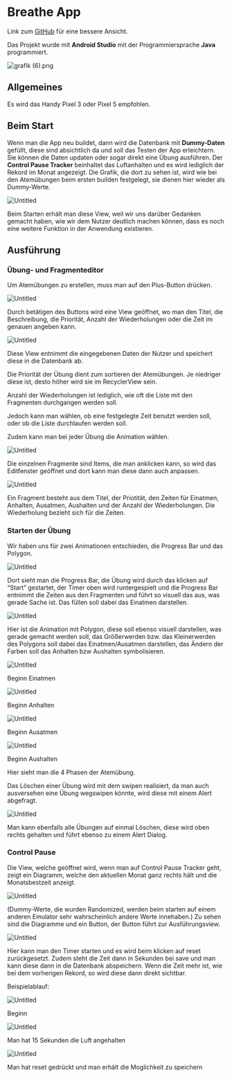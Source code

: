 # Breathe App

Link zum [GitHub](https://github.com/abazatte/BreatheApp) für eine bessere Ansicht.

Das Projekt wurde mit **Android Studio** mit der Programmiersprache **Java** programmiert.

![grafik (6).png](Projekt%20Re%20f45a1/grafik_(6).png)

## Allgemeines

Es wird das Handy Pixel 3 oder Pixel 5 empfohlen.

## Beim Start

Wenn man die App neu buildet, dann wird die Datenbank mit **Dummy-Daten** gefüllt, diese sind absichtlich da und soll das Testen der App erleichtern. Sie können die Daten updaten oder sogar direkt eine Übung ausführen. 
Der **Control Pause Tracker** beinhaltet das Luftanhalten und es wird lediglich der Rekord im Monat angezeigt. Die Grafik, die dort zu sehen ist, wird wie bei den Atemübungen beim ersten builden festgelegt, sie dienen hier wieder als Dummy-Werte.

![Untitled](Projekt%20Re%20f45a1/Untitled.png)

Beim Starten erhält man diese View, weil wir uns darüber Gedanken gemacht haben, wie wir dem Nutzer deutlich machen können, dass es noch eine weitere Funktion in der Anwendung existieren.

## Ausführung

### Übung- und Fragmenteditor

Um Atemübungen zu erstellen, muss man auf den Plus-Button drücken.

![Untitled](Projekt%20Re%20f45a1/Untitled%201.png)

Durch betätigen des Buttons wird eine View geöffnet, wo man den Titel, die Beschreibung, die Priorität, Anzahl der Wiederholungen oder die Zeit im genauen angeben kann.

![Untitled](Projekt%20Re%20f45a1/Untitled%202.png)

Diese View entnimmt die eingegebenen Daten der Nutzer und speichert diese in die Datenbank ab. 

Die Priorität der Übung dient zum sortieren der Atemübungen. Je niedriger diese ist, desto höher wird sie im RecyclerView sein.

Anzahl der Wiederholungen ist lediglich, wie oft die Liste mit den Fragmenten durchgangen werden soll.

Jedoch kann man wählen, ob eine festgelegte Zeit benutzt werden soll, oder ob die Liste durchlaufen werden soll.

Zudem kann man bei jeder Übung die Animation wählen.

![Untitled](Projekt%20Re%20f45a1/Untitled%203.png)

Die einzelnen Fragmente sind Items, die man anklicken kann, so wird das Editfenster geöffnet und dort kann man diese dann auch anpassen.

![Untitled](Projekt%20Re%20f45a1/Untitled%204.png)

Ein Fragment besteht aus dem Titel, der Priotität, den Zeiten für Einatmen, Anhalten, Ausatmen, Aushalten und der Anzahl der Wiederholungen. Die Wiederholung bezieht sich für die Zeiten.

### Starten der Übung

Wir haben uns für zwei Animationen entschieden, die Progress Bar und das Polygon. 

![Untitled](Projekt%20Re%20f45a1/Untitled%205.png)

Dort sieht man die Progress Bar, die Übung wird durch das klicken auf “Start” gestartet, der Timer oben wird runtergespielt und die Progress Bar entnimmt die Zeiten aus den Fragmenten und führt so visuell das aus, was gerade Sache ist. Das füllen soll dabei das Einatmen darstellen.

![Untitled](Projekt%20Re%20f45a1/Untitled%206.png)

Hier ist die Animation mit Polygon, diese soll ebenso visuell darstellen, was gerade gemacht werden soll, das Größerwerden  bzw. das Kleinerwerden des Polygons soll dabei das Einatmen/Ausatmen darstellen, das Ändern der Farben soll das Anhalten bzw Aushalten symbolisieren. 

![Untitled](Projekt%20Re%20f45a1/Untitled%207.png)

Beginn Einatmen

![Untitled](Projekt%20Re%20f45a1/Untitled%208.png)

Beginn Anhalten

![Untitled](Projekt%20Re%20f45a1/Untitled%209.png)

Beginn Ausatmen

![Untitled](Projekt%20Re%20f45a1/Untitled%2010.png)

Beginn Aushalten

Hier sieht man die 4 Phasen der Atemübung.

Das Löschen einer Übung wird mit dem swipen realisiert, da man auch ausversehen eine Übung wegswipen könnte, wird diese mit einem Alert abgefragt.

![Untitled](Projekt%20Re%20f45a1/Untitled%2011.png)

Man kann ebenfalls alle Übungen auf einmal Löschen, diese wird  oben rechts gehalten und führt ebenso zu einem Alert Dialog.

### Control Pause

Die View, welche geöffnet wird, wenn man auf Control Pause Tracker geht, zeigt ein Diagramm, welche den aktuellen Monat ganz rechts hält und die Monatsbestzeit anzeigt. 

![Untitled](Projekt%20Re%20f45a1/Untitled%2012.png)

(Dummy-Werte, die wurden Randomized, werden beim starten auf einem anderen Emulator sehr wahrscheinlich andere Werte innehaben.) Zu sehen sind die Diagramme und ein Button, der Button führt zur Ausführungsview.

![Untitled](Projekt%20Re%20f45a1/Untitled%2013.png)

Hier kann man den Timer starten und es wird beim klicken auf reset zurückgesetzt. Zudem steht die Zeit dann in Sekunden bei save und man kann diese dann in die Datenbank abspeichern. Wenn die Zeit mehr ist, wie bei dem vorherigen Rekord, so wird diese dann direkt sichtbar.

Beispielablauf:

![Untitled](Projekt%20Re%20f45a1/Untitled%2014.png)

Beginn

![Untitled](Projekt%20Re%20f45a1/Untitled%2015.png)

Man hat 15 Sekunden die Luft angehalten

![Untitled](Projekt%20Re%20f45a1/Untitled%2016.png)

Man hat reset gedrückt und man erhält die Moglichkeit zu speichern
